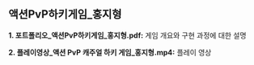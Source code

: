## 액션PvP하키게임_홍지형
**1. 포트폴리오_액션PvP하키게임_홍지형.pdf:** 게임 개요와 구현 과정에 대한 설명

**2. 플레이영상_액션 PvP 캐주얼 하키 게임_홍지형.mp4:** 플레이 영상
